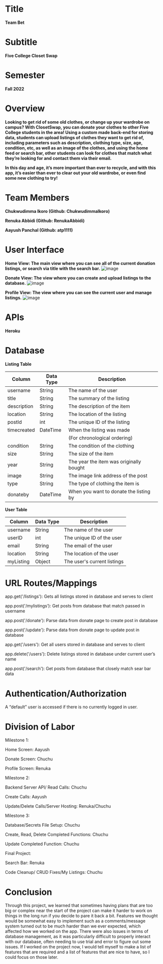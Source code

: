 # Title
**Team Bet**

# Subtitle
**Five College Closet Swap**

# Semester 
**Fall 2022**

# Overview
**Looking to get rid of some old clothes, or change up your wardrobe on campus? With ClosetSwap, you can donate your clothes to other Five College students in the area! Using a custom made back-end for storing data, students can upload listings of clothes they want to get rid of, including parameters such as description, clothing type, size, age, condition, etc, as well as an image of the clothes, and using the home feed or search bar, other students can look for clothes that match what they’re looking for and contact them via their email.**

**In this day and age, it’s more important than ever to recycle, and with this app, it’s easier than ever to clear out your old wardrobe, or even find some new clothing to try!**

# Team Members 
**Chukwudimma Ikoro (Github: ChukwudimmaIkoro)**

**Renuka Abbidi (Github: RenukaAbbidi)**

**Aayush Panchal (Github: atp1111)**
	
# User Interface 
**Home View: The main view where you can see all of the current donation listings, or search via title with the search bar.**
![image](https://user-images.githubusercontent.com/69084967/206942645-1d4b6551-3d53-4f66-9eea-a610a3128b7d.png)
	
**Donate View: The view where you can create and upload listings to the database.**
![image](https://user-images.githubusercontent.com/69084967/206942716-18431fe2-3128-407d-b498-675c47c1d427.png)

**Profile View: The view where you can see the current user and manage listings.**
![image](https://user-images.githubusercontent.com/69084967/206942750-81401bbf-a867-44cc-ba5a-4eeecef7ef8b.png)


# APIs
**Heroku**

# Database
**Listing Table**

| Column       | Data Type | Description                 |
|--------------|-----------|-----------------------------|
| username     | String    | The name of the user        |
| title        | String    | The summary of the listing  |
| description  | String    | The description of the item |
| location     | String    | The location of the listing |
| postId       | int       | The unique ID of the listing|
| timecreated  | DateTime  | When the listing was made   |
|              |           |(For chronological ordering) |
| condition       | String    | The condition of the clothing |
| size | String    | The size of the item |
| year    | String    | The year the item was originally bought |
| image | String    | The image link address of the post|
| type   | String    | The type of clothing the item is |
| donateby | DateTime  | When you want to donate the listing by |


**User Table** 

| Column       | Data Type | Description                 |
|--------------|-----------|-----------------------------|
| username     | String    | The name of the user        |
| userID       | int       | The unique ID of the user   |
| email        | String    | The email of the user       |
| location     | String    | The location of the user    |
| myListing    | Object    | The user's current listings  |

# URL Routes/Mappings

app.get('/listings'): Gets all listings stored in database and serves to client

app.post('/mylistings’): Get posts from database that match passed in username

app.post('/donate'): Parse data from donate page to create post in database

app.post('/update'): Parse data from donate page to update post in database

app.get('/users'): Get all users stored in database and serves to client

app.delete('/users'): Delete listings stored in database under current user’s name

app.post('/search'): Get posts from database that closely match sear bar data


# Authentication/Authorization
A “default” user is accessed if there is no currently logged in user.

# Division of Labor

Milestone 1:

Home Screen: Aayush 

Donate Screen: Chuchu

Profile Screen: Renuka


Milestone 2:

Backend Server API/ Read Calls: Chuchu

Create Calls: Aayush

Update/Delete Calls/Server Hosting: Renuka/Chuchu


Milestone 3:

Database/Secrets File Setup: Chuchu

Create, Read, Delete Completed Functions: Chuchu

Update Completed Function: Chuchu

Final Project:

Search Bar: Renuka

Code Cleanup/ CRUD Fixes/My Listings: Chuchu


# Conclusion
Through this project, we learned that sometimes having plans that are too big or complex near the start of the project can make it harder to work on things in the long run if you decide to pare it back a bit. Features we thought would be somewhat easy to implement such as a comments/message system turned out to be much harder than we ever expected, which affected how we worked on the app. There were also issues in terms of database management, as it was particularly difficult to properly interact with our database, often needing to use trial and error to figure out some issues. If I worked on the project now, I would tell myself to make a list of features that are required and a list of features that are nice to have, so I could focus on those later.
